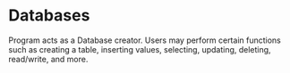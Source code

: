 # Databases
Program acts as a Database creator. Users may perform certain functions such as creating a table, inserting values, selecting, updating, deleting,  read/write, and more.
